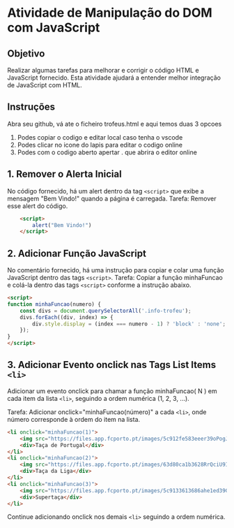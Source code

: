 # Atividade de Manipulação do DOM com JavaScript

## Objetivo
Realizar algumas tarefas para melhorar e corrigir o código HTML e JavaScript fornecido. 
Esta atividade ajudará a entender melhor integração de JavaScript com HTML.

## Instruções
Abra seu github, vá ate o ficheiro trofeus.html e aqui temos duas 3 opcoes

<ol>
<li>Podes copiar o codigo e editar local caso tenha o vscode</li>
<li>Podes clicar no icone do lapis para editar o codigo online</li>
<li>Podes com o codigo aberto apertar . que abrira o editor online</li>
</ol>

## 1. Remover o Alerta Inicial
No código fornecido, há um alert dentro da tag ```<script>``` que exibe a mensagem "Bem Vindo!" quando a página é carregada.
Tarefa: Remover esse alert do código.

```html
    <script>
        alert("Bem Vindo!")
    </script>
```


## 2. Adicionar Função JavaScript
No comentário fornecido, há uma instrução para copiar e colar uma função JavaScript dentro das tags ```<script>```.
Tarefa: Copiar a função minhaFuncao e colá-la dentro das tags ```<script>``` conforme a instrução abaixo.

```html
<script>
function minhaFuncao(numero) {
    const divs = document.querySelectorAll('.info-trofeu');
    divs.forEach((div, index) => {
        div.style.display = (index === numero - 1) ? 'block' : 'none';
    });
}
</script>
```

## 3. Adicionar Evento onclick nas Tags List Items ```<li>```
Adicionar um evento onclick para chamar a função minhaFuncao( N ) em cada item da lista ```<li>```, seguindo a ordem numérica (1, 2, 3, ...).

Tarefa: Adicionar onclick="minhaFuncao(número)" a cada ```<li>```, onde número corresponde à ordem do item na lista.

```html
<li onclick="minhaFuncao(1)">
    <img src="https://files.app.fcporto.pt/images/5c912fe583eeer39oPogJAJb1T9ua.jpg"><span class="number">19</span>
    <div>Taça de Portugal</div>
</li>
<li onclick="minhaFuncao(2)">
    <img src="https://files.app.fcporto.pt/images/63d80ca1b3628RrQciU9ImlRZqjlR.png"><span class="number">1</span>
    <div>Taça da Liga</div>
</li>
<li onclick="minhaFuncao(3)">
    <img src="https://files.app.fcporto.pt/images/5c9133613686ahe1ed39G3fbvocUY.jpg"><span class="number">23</span>
    <div>Supertaça</div>
</li>
```

Continue adicionando onclick nos demais ```<li>``` seguindo a ordem numérica.
